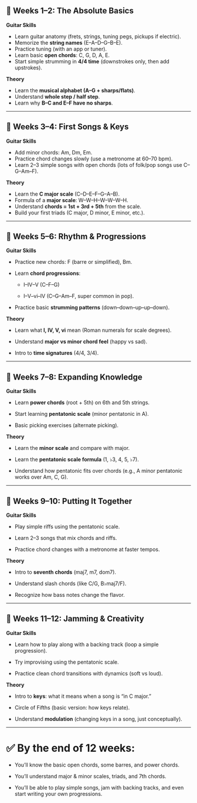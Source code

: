 ## 📅 Weeks 1–2: The Absolute Basics

**Guitar Skills**
- Learn guitar anatomy (frets, strings, tuning pegs, pickups if electric).
- Memorize the **string names** (E–A–D–G–B–E).
- Practice tuning (with an app or tuner).
- Learn basic **open chords**: C, G, D, A, E.
- Start simple strumming in **4/4 time** (downstrokes only, then add upstrokes).

**Theory**
- Learn the **musical alphabet (A–G + sharps/flats)**.
- Understand **whole step / half step**.
- Learn why **B–C and E–F have no sharps**.
---

## 📅 Weeks 3–4: First Songs & Keys

**Guitar Skills**
- Add minor chords: Am, Dm, Em.
- Practice chord changes slowly (use a metronome at 60–70 bpm).
- Learn 2–3 simple songs with open chords (lots of folk/pop songs use C–G–Am–F).

**Theory**
- Learn the **C major scale** (C–D–E–F–G–A–B).
- Formula of a **major scale**: W–W–H–W–W–W–H.
- Understand **chords = 1st + 3rd + 5th** from the scale.
- Build your first triads (C major, D minor, E minor, etc.).
---

## 📅 Weeks 5–6: Rhythm & Progressions

**Guitar Skills**

- Practice new chords: F (barre or simplified), Bm.
    
- Learn **chord progressions**:
    
    - I–IV–V (C–F–G)
        
    - I–V–vi–IV (C–G–Am–F, super common in pop).
        
- Practice basic **strumming patterns** (down–down–up–up–down).
    

**Theory**

- Learn what **I, IV, V, vi** mean (Roman numerals for scale degrees).
    
- Understand **major vs minor chord feel** (happy vs sad).
    
- Intro to **time signatures** (4/4, 3/4).
    

---

## 📅 Weeks 7–8: Expanding Knowledge

**Guitar Skills**

- Learn **power chords** (root + 5th) on 6th and 5th strings.
    
- Start learning **pentatonic scale** (minor pentatonic in A).
    
- Basic picking exercises (alternate picking).
    

**Theory**

- Learn the **minor scale** and compare with major.
    
- Learn the **pentatonic scale formula** (1, ♭3, 4, 5, ♭7).
    
- Understand how pentatonic fits over chords (e.g., A minor pentatonic works over Am, C, G).
    

---

## 📅 Weeks 9–10: Putting It Together

**Guitar Skills**

- Play simple riffs using the pentatonic scale.
    
- Learn 2–3 songs that mix chords and riffs.
    
- Practice chord changes with a metronome at faster tempos.
    

**Theory**

- Intro to **seventh chords** (maj7, m7, dom7).
    
- Understand slash chords (like C/G, B♭maj7/F).
    
- Recognize how bass notes change the flavor.
    

---

## 📅 Weeks 11–12: Jamming & Creativity

**Guitar Skills**

- Learn how to play along with a backing track (loop a simple progression).
    
- Try improvising using the pentatonic scale.
    
- Practice clean chord transitions with dynamics (soft vs loud).
    

**Theory**

- Intro to **keys**: what it means when a song is “in C major.”
    
- Circle of Fifths (basic version: how keys relate).
    
- Understand **modulation** (changing keys in a song, just conceptually).
    

---

# ✅ By the end of 12 weeks:

- You’ll know the basic open chords, some barres, and power chords.
    
- You’ll understand major & minor scales, triads, and 7th chords.
    
- You’ll be able to play simple songs, jam with backing tracks, and even start writing your own progressions.